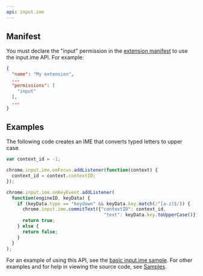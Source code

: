 ```yaml
---
api: input.ime
---
```


## Manifest

You must declare the "input" permission in the [extension manifest][1] to use the input.ime API. For
example:

```json
{
  "name": "My extension",
  ...
  "permissions": [
    "input"
  ],
  ...
}
```

## Examples

The following code creates an IME that converts typed letters to upper case.

```js
var context_id = -1;

chrome.input.ime.onFocus.addListener(function(context) {
  context_id = context.contextID;
});

chrome.input.ime.onKeyEvent.addListener(
  function(engineID, keyData) {
    if (keyData.type == "keydown" && keyData.key.match(/^[a-z]$/)) {
      chrome.input.ime.commitText({"contextID": context_id,
                                    "text": keyData.key.toUpperCase()});
      return true;
    } else {
      return false;
    }
  }
);
```

For an example of using this API, see the [basic input.ime sample][2]. For other examples and for
help in viewing the source code, see [Samples][3].

[1]: /docs/extensions/mv3/manifest
[2]: https://github.com/GoogleChrome/chrome-extensions-samples/tree/master/_archive/mv2/api/input.ime/basic/
[3]: /docs/extensions/mv2/samples
